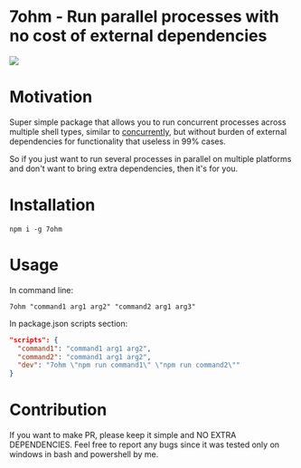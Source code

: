 # 7ohm - Run parallel processes with no cost of external dependencies

<a href="https://www.npmjs.com/package/7ohm" alt="Downloads">
  <img src="https://img.shields.io/npm/dm/7ohm" />
</a>

# Motivation
Super simple package that allows you to run concurrent processes across multiple shell types,
similar to [concurrently](https://www.npmjs.com/package/concurrently), but without burden of
external dependencies for functionality that useless in 99% cases.

So if you just want to run several processes in parallel on multiple platforms and don't want to
bring extra dependencies, then it's for you.

# Installation
```shell
npm i -g 7ohm
```

# Usage
In command line:

```shell
7ohm "command1 arg1 arg2" "command2 arg1 arg3"
```

In package.json scripts section:
```json
"scripts": {
  "command1": "command1 arg1 arg2",
  "command2": "command1 arg1 arg2",
  "dev": "7ohm \"npm run command1\" \"npm run command2\""
}
```

# Contribution

If you want to make PR, please keep it simple and NO EXTRA DEPENDENCIES. Feel free to report any
bugs since it was tested only on windows in bash and powershell by me.

